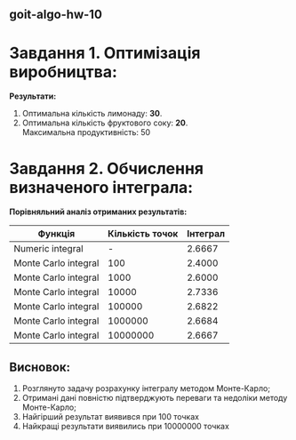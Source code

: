 ## goit-algo-hw-10
# Завдання 1. Оптимізація виробництва:
**Результати:**
1. Оптимальна кількість лимонаду: **30**.<br>
2. Оптимальна кількість фруктового соку: **20**.<br>
Максимальна продуктивність: 50<br>

# Завдання 2. Обчислення визначеного інтеграла:
**Порівняльний аналіз отриманих результатів:**

| Функція                           | Кількість точок | Інтеграл          | 
|-----------------------------------|-----------------|-------------------|
| Numeric integral                  | -               | 2.6667 |
| Monte Carlo integral              | 100             | 2.4000 |
| Monte Carlo integral              | 1000            | 2.6000 |
| Monte Carlo integral              | 10000           | 2.7336 |
| Monte Carlo integral              | 100000          | 2.6822 | 
| Monte Carlo integral              | 1000000         | 2.6684 | 
| Monte Carlo integral              | 10000000        | 2.6667 |

## Висновок:


1. Розглянуто задачу розрахунку інтегралу методом Монте-Карло;
2. Отримані дані повністю підтверджують переваги та недоліки методу Монте-Карло;
3. Найгірший результат виявився при 100 точках
4. Найкращі результати виявились при 10000000 точках